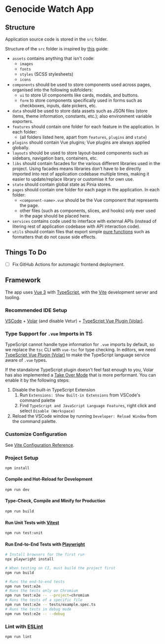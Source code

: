 # Genocide Watch App

## Structure

Application source code is stored in the `src` folder.

Structure of the `src` folder is inspired by [this](https://blog.webdevsimplified.com/2022-07/react-folder-structure/) guide:

* `assets` contains anything that isn't code:
  * `images`
  * `fonts`
  * `styles` (SCSS stylesheets)
  * `icons`
* `components` should be used to store components used across pages, organised into the following subfolders:
  * `ui` to store UI components like cards, modals, and buttons.
  * `form` to store components specifically used in forms such as checkboxes, inputs, date pickers, etc.
* `data` should be used to store data assets such as JSON files (store items, theme information, constants, etc.); also environment variable exporters.
* `features` should contain one folder for each feature in the application. In each folder:
  * (all folders listed here, apart from `features`, `plugins` and `state`)
* `plugins` should contain Vue plugins; Vue plugins are always applied globally.
* `layouts` should be used to store layout-based components such as sidebars, navigation bars, containers, etc.
* `libs` should contain facades for the various different libraries used in the project. Using facades means libraries don't have to be directly imported into rest of application codebase multiple times, making it easier to update/replace library or customise it for own use.
* `state` should contain global state as Pinia stores.
* `pages` should contain one folder for each page in the application. In each folder:
  * `<component-name>.vue` should be the Vue component that represents the page.
  * other files (such as components, slices, and hooks) only ever used in the page should be placed here.
* `services` contains code used to interface with external APIs (instead of litering rest of application codebase with API interaction code).
* `utils` should contain files that export simple [pure functions](https://blog.webdevsimplified.com/2020-09/pure-functions) such as formatters that do not cause side effects.

## Things To Do

* [ ] Fix GitHub Actions for automagic frontend deployment.

## Framework

The app uses [Vue 3](https://vuejs.org/) with [TypeScript](https://www.typescriptlang.org/), with the [Vite](https://vitejs.dev/) development server and tooling.

### Recommended IDE Setup

[VSCode](https://code.visualstudio.com/) + [Volar](https://marketplace.visualstudio.com/items?itemName=Vue.volar) (and disable Vetur) + [TypeScript Vue Plugin (Volar)](https://marketplace.visualstudio.com/items?itemName=Vue.vscode-typescript-vue-plugin).

### Type Support for `.vue` Imports in TS

TypeScript cannot handle type information for `.vue` imports by default, so we replace the `tsc` CLI with `vue-tsc` for type checking. In editors, we need [TypeScript Vue Plugin (Volar)](https://marketplace.visualstudio.com/items?itemName=Vue.vscode-typescript-vue-plugin) to make the TypeScript language service aware of `.vue` types.

If the standalone TypeScript plugin doesn't feel fast enough to you, Volar has also implemented a [Take Over Mode](https://github.com/johnsoncodehk/volar/discussions/471#discussioncomment-1361669) that is more performant. You can enable it by the following steps:

1. Disable the built-in TypeScript Extension
    1) Run `Extensions: Show Built-in Extensions` from VSCode's command palette
    2) Find `TypeScript and JavaScript Language Features`, right click and select `Disable (Workspace)`
2. Reload the VSCode window by running `Developer: Reload Window` from the command palette.

### Customize Configuration

See [Vite Configuration Reference](https://vitejs.dev/config/).

### Project Setup

```sh
npm install
```

#### Compile and Hot-Reload for Development

```sh
npm run dev
```

#### Type-Check, Compile and Minify for Production

```sh
npm run build
```

#### Run Unit Tests with [Vitest](https://vitest.dev/)

```sh
npm run test:unit
```

#### Run End-to-End Tests with [Playwright](https://playwright.dev)

```sh
# Install browsers for the first run
npx playwright install

# When testing on CI, must build the project first
npm run build

# Runs the end-to-end tests
npm run test:e2e
# Runs the tests only on Chromium
npm run test:e2e -- --project=chromium
# Runs the tests of a specific file
npm run test:e2e -- tests/example.spec.ts
# Runs the tests in debug mode
npm run test:e2e -- --debug
```

### Lint with [ESLint](https://eslint.org/)

```sh
npm run lint
```
